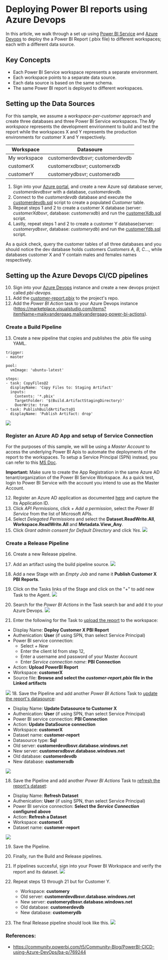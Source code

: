 # Deploying Power BI reports using Azure Devops
In this article, we walk through a set up using  [Power BI Service](https://powerbi.microsoft.com/p) and [Azure Devops](https://dev.azure.com/) to deploy the a Power BI Report (.pbix file) to different workspaces; each with a different data source.  

## Key Concepts
- Each Power BI Service workspace represents a separate environment. 
- Each workspace points to a separate data source.
- Each data source is based on the same schema.
- The same Power BI report is deployed to different workspaces.  
 
## Setting up the Data Sources
For this sample, we assume a *workspace-per-customer* approach and create three databases and three Power BI Service workspaces.  The *My workspace* represents the development envirionment to build and test the report while the workspaces X and Y represents the production environments for customer X and Y respectively.    

| Workspace | Datasoure |
| -- | -- |
| My workspace | customerdevdbsvr; customerdevdb |
| customerX | customerxdbsvr; customerxdb |
| customerY | customerydbsvr; customerxdb |

1. Sign into your [Azure portal](https://portal.azure.com), and create a new Azure sql database server, *customerdevdbsvr* with a database, *customerdevdb*.
2. Connect to the *customerdevdb* database and execute the [customerdevdb.sql](./databases/customerDevdb.sql) script to create a populated *Customer* table. 
3. Repeat steps 1 and 2 to create a customer X database (server: *customerXdbsvr*, database: *customerxdb*) and run the [customerXdb.sql](./databases/customerXdb.sql) script. 
4. Lastly, repeat steps 1 and 2 to create a customer Y database(server: *customerydbsvr*, database: *customerydb*) and run the [customerYdb.sql](./databases/customerYdb.sql) script.

As a quick check, query the customer tables of all three databases and you should notice the dev database holds customers *Customers A, B, C*..., while databases customer X and Y contain males and females names respectively. 

## Setting up the Azure Devops CI/CD pipelines
10. Sign into your [Azure Devops](https://dev.azure.com) instance and create a new devops project called *pbi-devops*.
11. Add the [customer-report.pbix](./pbix/customer-report.pbix) to the project's repo. 
12. Add the *Power BI Action* task to your Azure Devops instance (https://marketplace.visualstudio.com/items?itemName=maikvandergaag.maikvandergaag-power-bi-actions).

### Create a Build Pipeline
13. Create a new pipeline that copies and publishes the .pbix file using YAML.
```
trigger:
- master

pool:
  vmImage: 'ubuntu-latest'

steps:
- task: CopyFiles@2
  displayName: 'Copy Files to: Staging Artifact'
  inputs:
    Contents: '*.pbix'
    TargetFolder: '$(Build.ArtifactStagingDirectory)'
    OverWrite: true
- task: PublishBuildArtifacts@1
  displayName: 'Publish Artifact: drop'
```
![](./images/cd-pipleline.jpg)

### Register an Azure AD App and setup of Service Connection
For the purposes of this sample, we will be using a *Master Account* to access the underlying Power BI Apis to automate the deployments of the report to the workspaces.  To setup a Service Principal (SPN) instead, you can refer to this [MS Doc](https://docs.microsoft.com/en-us/power-bi/developer/embedded/embed-service-principal).

**Important:** Make sure to create the App Registration in the same Azure AD tenant/organization of the Power BI Service Workspace.  As a quick test, login to Power BI Service with the account you intend to use as the Master Account.    

12. Register an Azure AD application as documented [here](https://docs.microsoft.com/en-us/azure/active-directory/develop/quickstart-register-app) and capture the its Application ID.
13. Click *API Permissions*, click *+ Add a permission*, select the *Power BI Service* from the list of Microsoft APIs.
14. Select *Delegated Permissions* and select the **Dataset.ReadWrite.All**, **Workspace.ReadWrite.All** and **Metadata.View_Any**.
15. Click *Grant admin consent for Default Directory* and click *Yes*.
    ![](./images/aad_apipermissions.jpg)


### Create a Release Pipeline
16.  Create a new Release pipeline.
17. Add an artifact using the build pipeline source.
    ![](./images/ci-artifact.jpg)
14. Add a new Stage with an *Empty Job* and name it **Publish Customer X PBI Reports**.
15. Click on the Tasks links of the Stage and click on the "+" to add new Task to the Agent.
    ![](images/stage_addTask.jpg)

16. Search for the *Power BI Actions* in the Task search bar and add it to your Azure Devops.
    ![](images/stage_add-pbiaction.jpg)

17. Enter the following for the Task to <ins>upload the report</ins> to the workspace:
  - Display Name: **Deploy Customer X PBI Report**
  - Authenication: **User** (if using SPN, than select Service Principal)
  - Power BI service connection: 
    - Select *+ New* 
    - Enter the client Id from step 12, 
    - Enter a username and password of your Master Account
    - Enter *Service connection name*: **PBI Connection**
  - Action: **Upload PowerBI Report** 
  - Workspace: **customerX**
  - Source file: **Browse and select the *customer-report.pbix* file in the Linked artifacts**

![](./images/stage_pbiaction-uploadreport.jpg)
18.  Save the Pipeline and add another *Power BI Actions* Task to <ins>update the report's datasource</ins>:
  - Display Name: **Update Datasource to Customer X**
  - Authenication: **User** (if using SPN, than select Service Principal)
  - Power BI service connection: **PBI Connection**
  - Action: **Update DataSource connection** 
  - Workspace: **customerX**
  - Dataset name: **customer-report**
  - Datasource type: **Sql**
  - Old server: **customerdevdbsvr.database.windows.net**
  - New server: **customerxdbsvr.database.windows.net**
  - Old database: **customerdevdb**
  - New database: **customerxdb** 

![](./images/stage_pbiaction-udpatedatasrc.jpg)

18. Save the Pipeline and add another *Power BI Actions* Task to <ins>refresh the report's dataset</ins>:
  - Display Name: **Refresh Dataset**
  - Authenication: **User** (if using SPN, than select Service Principal)
  - Power BI service connection: **Select the *Service Connection* configured above**
  - Action: **Refresh a Dataset** 
  - Workspace: **customerX**
  - Dataset name: **customer-report**

![](./images/stage_pbiaction-refreshdataset.jpg)

19. Save the Pipeline.
20. Finally, run the Build and Release pipelines.
21. If pipelines succesful, sign into your Power BI Workspace and verify the report and its dataset.
![](./images/pbiservce_custX.jpg)

22. Repeat steps 13 through 21 but for Customer Y.
    - Workspace: **customery**
    - Old server: **customerdevdbsvr.database.windows.net**
    - New server: **customerydbsvr.database.windows.net**
    - Old database: **customerdevdb**
    - New database: **customerydb**
23. The final Release pipeline should look like this.
![](./images/devops_releasePipeline.jpg) 

### References:
- https://community.powerbi.com/t5/Community-Blog/PowerBI-CICD-using-Azure-DevOps/ba-p/769244
  